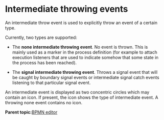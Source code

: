 # Intermediate throwing events

An intermediate throw event is used to explicitly throw an event of a certain type.

Currently, two types are supported:

-   The **none intermediate throwing event**. No event is thrown. This is mainly used as a marker in the process definition \(for example to attach execution listeners that are used to indicate somehow that some state in the process has been reached\).

-   The **signal intermediate throwing event**. Throws a signal event that will be caught by boundary signal events or intermediate signal catch events listening to that particular signal event.


An intermediate event is displayed as two concentric circles which may contain an icon. If present, the icon shows the type of intermediate event. A throwing none event contains no icon.

**Parent topic:**[BPMN editor](../topics/bpmn_editor.md)

